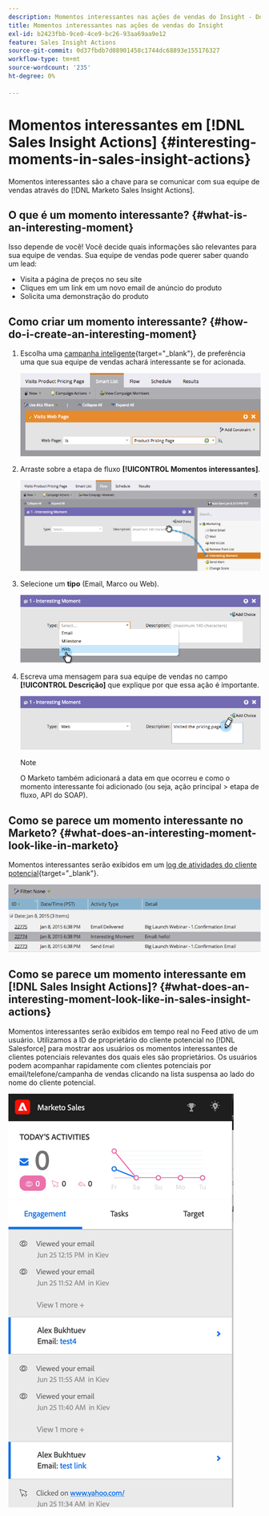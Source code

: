 ```yaml
---
description: Momentos interessantes nas ações de vendas do Insight - Documentação do Marketo - Documentação do produto
title: Momentos interessantes nas ações de vendas do Insight
exl-id: b2423fbb-9ce0-4ce9-bc26-93aa69aa9e12
feature: Sales Insight Actions
source-git-commit: 0d37fbdb7d08901458c1744dc68893e155176327
workflow-type: tm+mt
source-wordcount: '235'
ht-degree: 0%

---
```


# Momentos interessantes em [!DNL Sales Insight Actions] {#interesting-moments-in-sales-insight-actions}

Momentos interessantes são a chave para se comunicar com sua equipe de vendas através do [!DNL Marketo Sales Insight Actions].

## O que é um momento interessante? {#what-is-an-interesting-moment}

Isso depende de você! Você decide quais informações são relevantes para sua equipe de vendas. Sua equipe de vendas pode querer saber quando um lead:

* Visita a página de preços no seu site
* Cliques em um link em um novo email de anúncio do produto
* Solicita uma demonstração do produto

## Como criar um momento interessante? {#how-do-i-create-an-interesting-moment}

1. Escolha uma [campanha inteligente](/help/marketo/product-docs/core-marketo-concepts/smart-campaigns/understanding-smart-campaigns.md){target="_blank"}, de preferência uma que sua equipe de vendas achará interessante se for acionada.

   ![](assets/interesting-moments-in-sales-insight-actions-1.png)

1. Arraste sobre a etapa de fluxo **[!UICONTROL Momentos interessantes]**.

   ![](assets/interesting-moments-in-sales-insight-actions-2.png)

1. Selecione um **tipo** (Email, Marco ou Web).

   ![](assets/interesting-moments-in-sales-insight-actions-3.png)

1. Escreva uma mensagem para sua equipe de vendas no campo **[!UICONTROL Descrição]** que explique por que essa ação é importante.

   ![](assets/interesting-moments-in-sales-insight-actions-4.png)

   >[!NOTE]
   >
   >O Marketo também adicionará a data em que ocorreu e como o momento interessante foi adicionado (ou seja, ação principal > etapa de fluxo, API do SOAP).

## Como se parece um momento interessante no Marketo?  {#what-does-an-interesting-moment-look-like-in-marketo}

Momentos interessantes serão exibidos em um [log de atividades do cliente potencial](/help/marketo/product-docs/core-marketo-concepts/smart-lists-and-static-lists/managing-people-in-smart-lists/using-the-person-detail-page.md){target="_blank"}.

![](assets/interesting-moments-in-sales-insight-actions-5.png)

## Como se parece um momento interessante em [!DNL Sales Insight Actions]? {#what-does-an-interesting-moment-look-like-in-sales-insight-actions}

Momentos interessantes serão exibidos em tempo real no Feed ativo de um usuário. Utilizamos a ID de proprietário do cliente potencial no [!DNL Salesforce] para mostrar aos usuários os momentos interessantes de clientes potenciais relevantes dos quais eles são proprietários. Os usuários podem acompanhar rapidamente com clientes potenciais por email/telefone/campanha de vendas clicando na lista suspensa ao lado do nome do cliente potencial.

![](assets/interesting-moments-in-sales-insight-actions-6.png)
